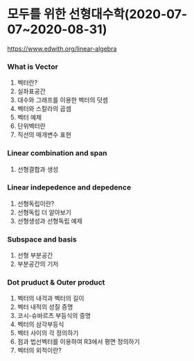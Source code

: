 # 모두를 위한 선형대수학(2020-07-07~2020-08-31)   
https://www.edwith.org/linear-algebra   

### What is Vector
1. 벡터란?
2. 실좌표공간
3. 대수와 그래프를 이용한 벡터의 덧셈
4. 벡터와 스칼라의 곱셈
5. 벡터 예제
6. 단위벡터란
7. 직선의 매개변수 표현


### Linear combination and span
1. 선형결합과 생성


### Linear indepedence and depedence
1. 선형독립이란?
2. 선형독립 더 알아보기
3. 선형생성과 선형독립 예제


### Subspace and basis
1. 선형 부분공간
2. 부분공간의 기저


### Dot pruduct & Outer product 
1. 벡터의 내걱과 벡터의 길이 
2. 벡터 내적의 성질 증명
3. 코시-슈바르츠 부등식의 증명
4. 벡터의 삼각부등식
5. 벡터 사이의 각 정의하기
6. 점과 법선벡터를 이용하여 R3에서 평면 정의하기
7. 벡터의 외적이란?
